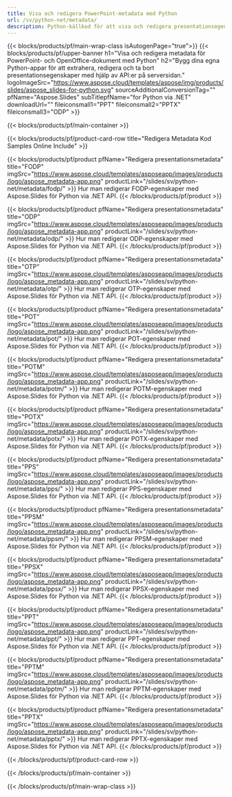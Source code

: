 ```yaml
---
title: Visa och redigera PowerPoint-metadata med Python
url: /sv/python-net/metadata/
description: Python-källkod för att visa och redigera presentationsegenskaper
---
```


{{< blocks/products/pf/main-wrap-class isAutogenPage="true">}}
{{< blocks/products/pf/upper-banner h1="Visa och redigera metadata för PowerPoint- och OpenOffice-dokument med Python" h2="Bygg dina egna Python-appar för att extrahera, redigera och ta bort presentationsegenskaper med hjälp av API:er på serversidan." logoImageSrc="https://www.aspose.cloud/templates/aspose/img/products/slides/aspose_slides-for-python.svg" sourceAdditionalConversionTag="" pfName="Aspose.Slides" subTitlepfName="for Python via .NET" downloadUrl="" fileiconsmall1="PPT" fileiconsmall2="PPTX" fileiconsmall3="ODP" >}}

{{< blocks/products/pf/main-container >}}

{{< blocks/products/pf/product-card-row title="Redigera Metadata Kod Samples Online Include" >}}

{{< blocks/products/pf/product pfName="Redigera presentationsmetadata" title="FODP" imgSrc="https://www.aspose.cloud/templates/asposeapp/images/products/logo/aspose_metadata-app.png" productLink="/slides/sv/python-net/metadata/fodp/" >}}
Hur man redigerar FODP-egenskaper med Aspose.Slides för Python via .NET API.
{{< /blocks/products/pf/product >}}

{{< blocks/products/pf/product pfName="Redigera presentationsmetadata" title="ODP" imgSrc="https://www.aspose.cloud/templates/asposeapp/images/products/logo/aspose_metadata-app.png" productLink="/slides/sv/python-net/metadata/odp/" >}}
Hur man redigerar ODP-egenskaper med Aspose.Slides för Python via .NET API.
{{< /blocks/products/pf/product >}}

{{< blocks/products/pf/product pfName="Redigera presentationsmetadata" title="OTP" imgSrc="https://www.aspose.cloud/templates/asposeapp/images/products/logo/aspose_metadata-app.png" productLink="/slides/sv/python-net/metadata/otp/" >}}
Hur man redigerar OTP-egenskaper med Aspose.Slides för Python via .NET API.
{{< /blocks/products/pf/product >}}

{{< blocks/products/pf/product pfName="Redigera presentationsmetadata" title="POT" imgSrc="https://www.aspose.cloud/templates/asposeapp/images/products/logo/aspose_metadata-app.png" productLink="/slides/sv/python-net/metadata/pot/" >}}
Hur man redigerar POT-egenskaper med Aspose.Slides för Python via .NET API.
{{< /blocks/products/pf/product >}}

{{< blocks/products/pf/product pfName="Redigera presentationsmetadata" title="POTM" imgSrc="https://www.aspose.cloud/templates/asposeapp/images/products/logo/aspose_metadata-app.png" productLink="/slides/sv/python-net/metadata/potm/" >}}
Hur man redigerar POTM-egenskaper med Aspose.Slides för Python via .NET API.
{{< /blocks/products/pf/product >}}

{{< blocks/products/pf/product pfName="Redigera presentationsmetadata" title="POTX" imgSrc="https://www.aspose.cloud/templates/asposeapp/images/products/logo/aspose_metadata-app.png" productLink="/slides/sv/python-net/metadata/potx/" >}}
Hur man redigerar POTX-egenskaper med Aspose.Slides för Python via .NET API.
{{< /blocks/products/pf/product >}}

{{< blocks/products/pf/product pfName="Redigera presentationsmetadata" title="PPS" imgSrc="https://www.aspose.cloud/templates/asposeapp/images/products/logo/aspose_metadata-app.png" productLink="/slides/sv/python-net/metadata/pps/" >}}
Hur man redigerar PPS-egenskaper med Aspose.Slides för Python via .NET API.
{{< /blocks/products/pf/product >}}

{{< blocks/products/pf/product pfName="Redigera presentationsmetadata" title="PPSM" imgSrc="https://www.aspose.cloud/templates/asposeapp/images/products/logo/aspose_metadata-app.png" productLink="/slides/sv/python-net/metadata/ppsm/" >}}
Hur man redigerar PPSM-egenskaper med Aspose.Slides för Python via .NET API.
{{< /blocks/products/pf/product >}}

{{< blocks/products/pf/product pfName="Redigera presentationsmetadata" title="PPSX" imgSrc="https://www.aspose.cloud/templates/asposeapp/images/products/logo/aspose_metadata-app.png" productLink="/slides/sv/python-net/metadata/ppsx/" >}}
Hur man redigerar PPSX-egenskaper med Aspose.Slides för Python via .NET API.
{{< /blocks/products/pf/product >}}

{{< blocks/products/pf/product pfName="Redigera presentationsmetadata" title="PPT" imgSrc="https://www.aspose.cloud/templates/asposeapp/images/products/logo/aspose_metadata-app.png" productLink="/slides/sv/python-net/metadata/ppt/" >}}
Hur man redigerar PPT-egenskaper med Aspose.Slides för Python via .NET API.
{{< /blocks/products/pf/product >}}

{{< blocks/products/pf/product pfName="Redigera presentationsmetadata" title="PPTM" imgSrc="https://www.aspose.cloud/templates/asposeapp/images/products/logo/aspose_metadata-app.png" productLink="/slides/sv/python-net/metadata/pptm/" >}}
Hur man redigerar PPTM-egenskaper med Aspose.Slides för Python via .NET API.
{{< /blocks/products/pf/product >}}

{{< blocks/products/pf/product pfName="Redigera presentationsmetadata" title="PPTX" imgSrc="https://www.aspose.cloud/templates/asposeapp/images/products/logo/aspose_metadata-app.png" productLink="/slides/sv/python-net/metadata/pptx/" >}}
Hur man redigerar PPTX-egenskaper med Aspose.Slides för Python via .NET API.
{{< /blocks/products/pf/product >}}



{{< /blocks/products/pf/product-card-row >}}

{{< /blocks/products/pf/main-container >}}
    
{{< /blocks/products/pf/main-wrap-class >}}